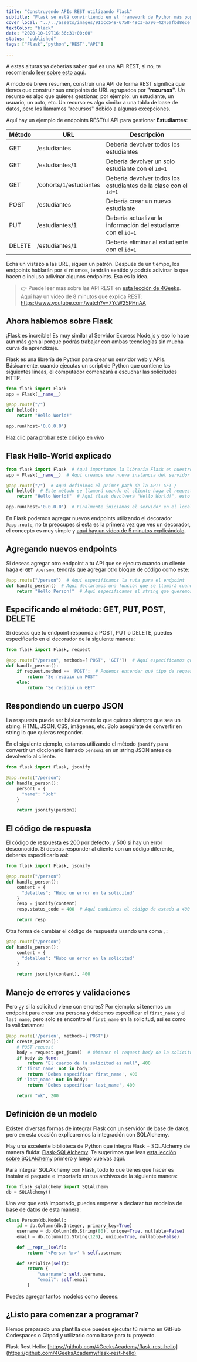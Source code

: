 ```yaml
---
title: "Construyendo APIs REST utilizando Flask"
subtitle: "Flask se está convirtiendo en el framework de Python más popular (si es que ya no lo es), aprende cómo construir API REST"
cover_local: "../../assets/images/91bcc549-6758-49c3-a790-4245afbd8ece.png"
textColor: "black"
date: "2020-10-19T16:36:31+00:00"
status: "published"
tags: ["Flask","python","REST","API"]

---
```


A estas alturas ya deberías saber qué es una API REST, si no, te recomiendo [leer sobre esto aquí](http://content.breatheco.de/lesson/understanding-rest-apis).

A modo de breve resumen, construir una API de forma REST significa que tienes que construir sus endpoints de URL agrupados por **"recursos"**. Un recurso es algo que quieres gestionar, por ejemplo: un estudiante, un usuario, un auto, etc. Un recurso es algo similar a una tabla de base de datos, pero los llamamos "recursos" debido a algunas excepciones.

Aquí hay un ejemplo de endpoints RESTful API para gestionar **Estudiantes**:

| Método | URL | Descripción |
| ------ | --- | ----------- |
| GET    | /estudiantes | Debería devolver todos los estudiantes |
| GET    | /estudiantes/1 | Debería devolver un solo estudiante con el `id=1` |
| GET    | /cohorts/1/estudiantes | Debería devolver todos los estudiantes de la clase con el `id=1` |
| POST   | /estudiantes | Debería crear un nuevo estudiante |
| PUT    | /estudiantes/1 | Debería actualizar la información del estudiante con el `id=1` |
| DELETE | /estudiantes/1 | Debería eliminar al estudiante con el `id=1` |

Echa un vistazo a las URL, siguen un patrón. Después de un tiempo, los endpoints hablarán por sí mismos, tendrán sentido y podrás adivinar lo que hacen o incluso adivinar algunos endpoints. Esa es la idea.

> 👉 Puede leer más sobre las API REST en [esta lección de 4Geeks](http://content.breatheco.de/lesson/understanding-rest-apis).<br /> Aquí hay un video de 8 minutos que explica REST: https://www.youtube.com/watch?v=7YcW25PHnAA

## Ahora hablemos sobre Flask

¡Flask es increíble! Es muy similar al Servidor Express Node.js y eso lo hace aún más genial porque podrás trabajar con ambas tecnologías sin mucha curva de aprendizaje.

Flask es una librería de Python para crear un servidor web y APIs. Básicamente, cuando ejecutas un script de Python que contiene las siguientes líneas, el computador comenzará a escuchar las solicitudes HTTP:

```py
from flask import Flask
app = Flask(__name__)

@app.route("/")
def hello():
    return "Hello World!"

app.run(host='0.0.0.0')
```

[Haz clic para probar este código en vivo](https://repl.it/@4GeeksAcademy/Flask-Hello-World)


## Flask Hello-World explicado

```py
from flask import Flask  # Aquí importamos la librería Flask en nuestro archivo
app = Flask(__name__)  # Aquí creamos una nueva instancia del servidor Flask

@app.route("/")  # Aquí definimos el primer path de la API: GET /
def hello()  # Este método se llamará cuando el cliente haga el request
    return "Hello World!"  # Aquí flask devolverá "Hello World!", esto podría ser un string HTML o un string JSON

app.run(host='0.0.0.0')  # Finalmente iniciamos el servidor en el localhost
```

En Flask podemos agregar nuevos endpoints utilizando el decorador `@app.route`, no te preocupes si esta es la primera vez que ves un decorador, el concepto es muy simple y [aquí hay un video de 5 minutos explicándolo](https://www.youtube.com/watch?v=7ipNLN9y-nc).

## Agregando nuevos endpoints

Si deseas agregar otro endpoint a tu API que se ejecuta cuando un cliente haga el `GET /person`, tendrás que agregar otro bloque de código como este:

```py
@app.route("/person")  # Aquí especificamos la ruta para el endpoint
def handle_person()  # Aquí declaramos una función que se llamará cuando se realice una request a esa URL
    return "Hello Person!"  # Aquí especificamos el string que queremos responder al cliente
```

## Especificando el método: GET, PUT, POST, DELETE

Si deseas que tu endpoint responda a POST, PUT o DELETE, puedes especificarlo en el decorador de la siguiente manera:

```py
from flask import Flask, request

@app.route("/person", methods=['POST', 'GET'])  # Aquí especificamos que este endpoint acepta solicitudes POST y GET
def handle_person():
    if request.method == 'POST':  # Podemos entender qué tipo de request estamos manejando usando un condicional
        return "Se recibió un POST"
    else:
        return "Se recibió un GET"
```

## Respondiendo un cuerpo JSON

La respuesta puede ser básicamente lo que quieras siempre que sea un string: HTML, JSON, CSS, imágenes, etc. Solo asegúrate de convertir en string lo que quieras responder.

En el siguiente ejemplo, estamos utilizando el método `jsonify` para convertir un diccionario llamado `person1` en un string JSON antes de devolverlo al cliente.

```py
from flask import Flask, jsonify

@app.route("/person")
def handle_person():
    person1 = {
      "name": "Bob"
    }

    return jsonify(person1)
```

## El código de respuesta

El código de respuesta es 200 por defecto, y 500 si hay un error desconocido. Si deseas responder al cliente con un código diferente, deberás especificarlo así:

```py
from flask import Flask, jsonify

@app.route("/person")
def handle_person():
    content = {
      "detalles": "Hubo un error en la solicitud"
    }
    resp = jsonify(content)
    resp.status_code = 400  # Aquí cambiamos el código de estado a 400 (código muy común en caso de errores de solicitud)

    return resp
```

Otra forma de cambiar el código de respuesta usando una coma `,`:

```py
@app.route("/person")
def handle_person():
    content = {
      "detalles": "Hubo un error en la solicitud"
    }

    return jsonify(content), 400
```

## Manejo de errores y validaciones

Pero ¿y si la solicitud viene con errores? Por ejemplo: si tenemos un endpoint para crear una persona y debemos especificar el `first_name` y el `last_name`, pero solo se encontró el `first_name` en la solicitud, así es como lo validaríamos:

```py
@app.route('/person', methods=['POST'])
def create_person():
    # POST request
    body = request.get_json()  # Obtener el request body de la solicitud
    if body is None:
        return "El cuerpo de la solicitud es null", 400
    if 'first_name' not in body:
        return 'Debes especificar first_name', 400
    if 'last_name' not in body:
        return 'Debes especificar last_name', 400

    return "ok", 200
```

## Definición de un modelo

Existen diversas formas de integrar Flask con un servidor de base de datos, pero en esta ocasión explicaremos la integración con SQLAlchemy.

Hay una excelente biblioteca de Python que integra Flask + SQLAlchemy de manera fluida: [Flask-SQLAlchemy](https://github.com/pallets/flask-sqlalchemy). Te sugerimos que leas [esta lección sobre SQLAlchemy](https://content.breatheco.de/lesson/everything-you-need-to-start-using-sqlalchemy) primero y luego vuelvas aquí.

Para integrar SQLAlchemy con Flask, todo lo que tienes que hacer es instalar el paquete e importarlo en tus archivos de la siguiente manera:

```py
from flask_sqlalchemy import SQLAlchemy
db = SQLAlchemy()
```

Una vez que está importado, puedes empezar a declarar tus modelos de base de datos de esta manera:

```py
class Person(db.Model):
    id = db.Column(db.Integer, primary_key=True)
    username = db.Column(db.String(80), unique=True, nullable=False)
    email = db.Column(db.String(120), unique=True, nullable=False)

    def __repr__(self):
        return '<Person %r>' % self.username

    def serialize(self):
        return {
            "username": self.username,
            "email": self.email
        }
```

Puedes agregar tantos modelos como desees.

## ¿Listo para comenzar a programar?

Hemos preparado una plantilla que puedes ejecutar tú mismo en GitHub Codespaces o Gitpod y utilizarlo como base para tu proyecto.

Flask Rest Hello: [https://github.com/4GeeksAcademy/flask-rest-hello](https://github.com/4GeeksAcademy/flask-rest-hello)
